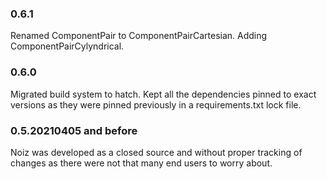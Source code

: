 ### 0.6.1
Renamed ComponentPair to ComponentPairCartesian.
Adding ComponentPairCylyndrical.

### 0.6.0
Migrated build system to hatch.
Kept all the dependencies pinned to exact versions as they were pinned previously in a requirements.txt lock file.

### 0.5.20210405 and before
Noiz was developed as a closed source and without proper tracking of changes as there were not that many end users to worry about.
